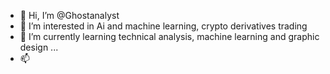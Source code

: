 - 👋 Hi, I’m @Ghostanalyst 
- 👀 I’m interested in Ai and machine learning, crypto derivatives trading 
- 🌱 I’m currently learning technical analysis, machine learning and graphic design ...
- 📫 

<!---
Ghostanalyst/Ghostanalyst is a ✨ special ✨ repository because its `README.md` (this file) appears on your GitHub profile.
You can click the Preview link to take a look at your changes.
--->
